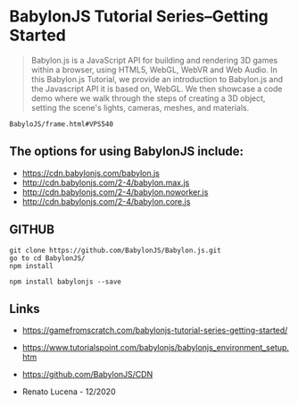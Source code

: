 # BabylonJS Tutorial Series–Getting Started

> Babylon.js is a JavaScript API for building and rendering 3D games within a browser, using HTML5, WebGL, WebVR and Web Audio. In this Babylon.js Tutorial, we provide an introduction to Babylon.js and the Javascript API it is based on, WebGL. We then showcase a code demo where we walk through the steps of creating a 3D object, setting the scene's lights, cameras, meshes, and materials. 

`BabyloJS/frame.html#VPS540`

## The options for using BabylonJS include:

- https://cdn.babylonjs.com/babylon.js
- http://cdn.babylonjs.com/2-4/babylon.max.js
- http://cdn.babylonjs.com/2-4/babylon.noworker.js
- http://cdn.babylonjs.com/2-4/babylon.core.js

## GITHUB
```
git clone https://github.com/BabylonJS/Babylon.js.git
go to cd BabylonJS/
npm install
```

`npm install babylonjs --save`

## Links
- https://gamefromscratch.com/babylonjs-tutorial-series-getting-started/
- https://www.tutorialspoint.com/babylonjs/babylonjs_environment_setup.htm
- https://github.com/BabylonJS/CDN

- Renato Lucena - 12/2020